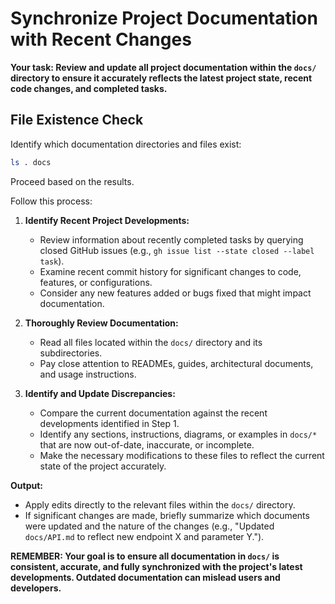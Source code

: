 # Synchronize Project Documentation with Recent Changes

**Your task: Review and update all project documentation within the `docs/` directory to ensure it accurately reflects the latest project state, recent code changes, and completed tasks.**

## File Existence Check

Identify which documentation directories and files exist:

```bash
ls . docs
```

Proceed based on the results.

Follow this process:

1.  **Identify Recent Project Developments:**

    - Review information about recently completed tasks by querying closed GitHub issues (e.g., `gh issue list --state closed --label task`).
    - Examine recent commit history for significant changes to code, features, or configurations.
    - Consider any new features added or bugs fixed that might impact documentation.

2.  **Thoroughly Review Documentation:**

    - Read all files located within the `docs/` directory and its subdirectories.
    - Pay close attention to READMEs, guides, architectural documents, and usage instructions.

3.  **Identify and Update Discrepancies:**
    - Compare the current documentation against the recent developments identified in Step 1.
    - Identify any sections, instructions, diagrams, or examples in `docs/*` that are now out-of-date, inaccurate, or incomplete.
    - Make the necessary modifications to these files to reflect the current state of the project accurately.

**Output:**

- Apply edits directly to the relevant files within the `docs/` directory.
- If significant changes are made, briefly summarize which documents were updated and the nature of the changes (e.g., "Updated `docs/API.md` to reflect new endpoint X and parameter Y.").

**REMEMBER: Your goal is to ensure all documentation in `docs/` is consistent, accurate, and fully synchronized with the project's latest developments. Outdated documentation can mislead users and developers.**
